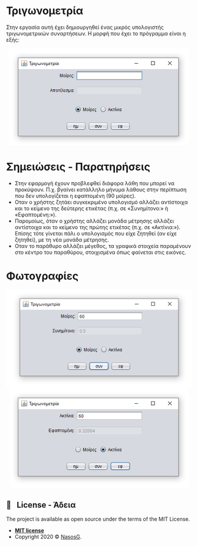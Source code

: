 # Τριγωνομετρία
 
Στην εργασία αυτή έχει δημιουργηθεί ένας μικρός υπολογιστής τριγωνομετρικών συναρτήσεων. Η μορφή που έχει το πρόγραμμα είναι η εξής:

<div align="center"><img src="images/Screenshot_t1.png" alt="image1"></div>


# Σημειώσεις - Παρατηρήσεις

- Στην εφαρμογή έχουν προβλεφθεί διάφορα λάθη που μπορεί να προκύψουν. Π.χ. βγαίνει κατάλληλο μήνυμα λάθους στην περίπτωση που δεν υπολογίζεται η εφαπτομένη (90 μοίρες).
- Οταν ο χρήστης ζητάει συγκεκριμένο υπολογισμό αλλάζει αντίστοιχα και το κείμενο της δεύτερης ετικέτας (π.χ. σε «Συνημίτονο:» ή «Εφαπτομένη:»).
- Παρομοίως, όταν ο χρήστης αλλάζει μονάδα μέτρησης αλλάζει αντίστοιχα και το κείμενο της πρώτης ετικέτας (π.χ. σε «Ακτίνια:»). Επίσης τότε γίνεται πάλι ο υπολογισμός που είχε ζητηθεί (αν είχε ζητηθεί), με τη νέα μονάδα μέτρησης.
- Οταν το παράθυρο αλλάζει μέγεθος, τα γραφικά στοιχεία παραμένουν στο κέντρο του παραθύρου, στοιχισμένα όπως φαίνεται στις εικόνες.


# Φωτογραφίες

<div align="center"><img src="images/Screenshot_t2.png" alt="image2"></div>

<div align="center"><img src="images/Screenshot_t3.png" alt="image3"></div>


## 📝 &nbsp; License - Άδεια

The project is available as open source under the terms of the MIT License.

- **[MIT license](http://opensource.org/licenses/mit-license.php)**
- Copyright 2020 © <a href="https://github.com/NasosG" target="_blank">NasosG</a>.
